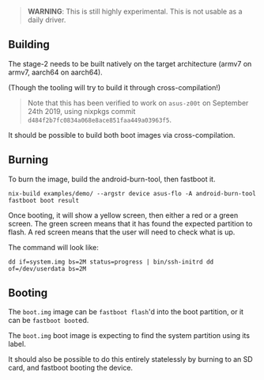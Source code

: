 > **WARNING**: This is still highly experimental. This is not usable as a daily
> driver.

## Building

The stage-2 needs to be built natively on the target architecture (armv7 on
armv7, aarch64 on aarch64).

(Though the tooling will try to build it through cross-compilation!)

> Note that this has been verified to work on `asus-z00t` on September 24th 2019,
> using nixpkgs commit `d484f2b7fc0834a068e8ace851faa449a03963f5`.

It should be possible to build both boot images via cross-compilation.

## Burning

To burn the image, build the android-burn-tool, then fastboot it.

```
nix-build examples/demo/ --argstr device asus-flo -A android-burn-tool
fastboot boot result
```

Once booting, it will show a yellow screen, then either a red or a green screen.
The green screen means that it has found the expected partition to flash. A red
screen means that the user will need to check what is up.

The command will look like:

```
dd if=system.img bs=2M status=progress | bin/ssh-initrd dd of=/dev/userdata bs=2M
```

## Booting

The `boot.img` image can be `fastboot flash`'d into the boot partition, or it
can be `fastboot boot`ed.

The `boot.img` boot image is expecting to find the system partition using its
label.

It should also be possible to do this entirely statelessly by burning to an SD
card, and fastboot booting the device.
